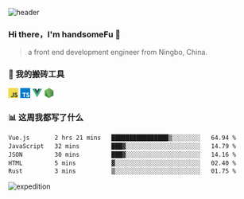 ![header](https://raw.githubusercontent.com/fzq1998/fzq1998/master/header.png)

### Hi there，I'm handsomeFu 👋

> a front end development engineer from Ningbo, China.

### 🔧 我的搬砖工具
<code><img height="20" src="https://raw.githubusercontent.com/github/explore/80688e429a7d4ef2fca1e82350fe8e3517d3494d/topics/javascript/javascript.png" alt="javascript"></code>
<code><img height="20" src="https://raw.githubusercontent.com/github/explore/80688e429a7d4ef2fca1e82350fe8e3517d3494d/topics/typescript/typescript.png" alt="typescript"></code>
<code><img height="20" src="https://raw.githubusercontent.com/github/explore/80688e429a7d4ef2fca1e82350fe8e3517d3494d/topics/vue/vue.png" alt="vue"></code>
<code><img height="20" src="https://raw.githubusercontent.com/github/explore/80688e429a7d4ef2fca1e82350fe8e3517d3494d/topics/nodejs/nodejs.png" alt="nodejs"></code>



### 📊 这周我都写了什么
<!--START_SECTION:waka-->

```txt
Vue.js       2 hrs 21 mins   ████████████████▒░░░░░░░░   64.94 %
JavaScript   32 mins         ███▓░░░░░░░░░░░░░░░░░░░░░   14.79 %
JSON         30 mins         ███▓░░░░░░░░░░░░░░░░░░░░░   14.16 %
HTML         5 mins          ▓░░░░░░░░░░░░░░░░░░░░░░░░   02.40 %
Rust         3 mins          ▒░░░░░░░░░░░░░░░░░░░░░░░░   01.75 %
```

<!--END_SECTION:waka-->


![expedition](https://raw.githubusercontent.com/fzq1998/fzq1998/master/expedition.gif)

